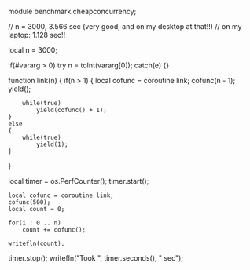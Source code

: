module benchmark.cheapconcurrency;

// n = 3000, 3.566 sec (very good, and on my desktop at that!!)
// on my laptop: 1.128 sec!!

local n = 3000;

if(#vararg > 0)
	try n = toInt(vararg[0]); catch(e) {}

function link(n)
{
	if(n > 1)
	{
		local cofunc = coroutine link;
		cofunc(n - 1);
		yield();

		while(true)
			yield(cofunc() + 1);
	}
	else
	{
		while(true)
			yield(1);
	}
}

local timer = os.PerfCounter();
timer.start();

	local cofunc = coroutine link;
	cofunc(500);
	local count = 0;

	for(i : 0 .. n)
		count += cofunc();

	writefln(count);

timer.stop();
writefln("Took ", timer.seconds(), " sec");